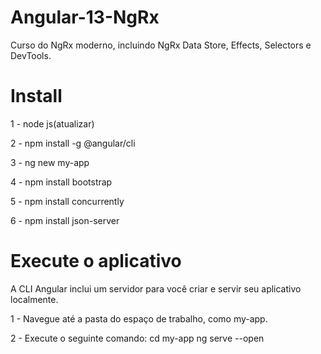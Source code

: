 # Angular-13-NgRx
Curso do NgRx moderno, incluindo NgRx Data Store, Effects, Selectors e DevTools.

# Install

1 - node js(atualizar)

2 - npm install -g @angular/cli

3 - ng new my-app

4 - npm install bootstrap

5 - npm install concurrently

6 - npm install json-server

# Execute o aplicativo
A CLI Angular inclui um servidor para você criar e servir seu aplicativo localmente.

1 - Navegue até a pasta do espaço de trabalho, como my-app.

2 - Execute o seguinte comando:
cd my-app
ng serve --open
